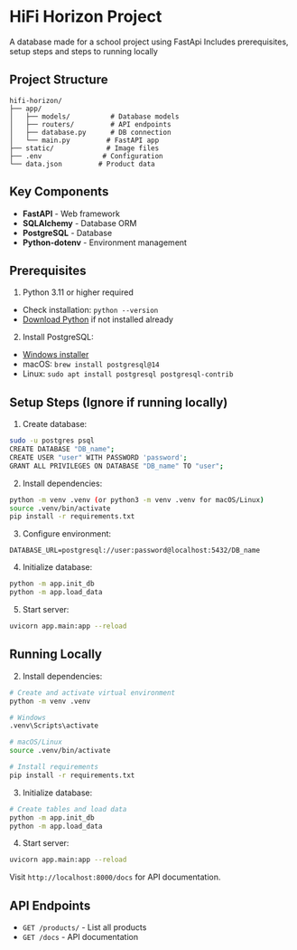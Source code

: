# HiFi Horizon Project
A database made for a school project using FastApi
Includes prerequisites, setup steps and steps to running locally
## Project Structure
```
hifi-horizon/
├── app/
│   ├── models/          # Database models
│   ├── routers/         # API endpoints
│   ├── database.py      # DB connection
│   └── main.py         # FastAPI app
├── static/             # Image files
├── .env               # Configuration
└── data.json         # Product data
```

## Key Components
- **FastAPI** - Web framework
- **SQLAlchemy** - Database ORM
- **PostgreSQL** - Database
- **Python-dotenv** - Environment management

## Prerequisites
1. Python 3.11 or higher required
- Check installation: `python --version`
- [Download Python](https://www.python.org/downloads/) if not installed already


2. Install PostgreSQL:
- [Windows installer](https://www.postgresql.org/download/windows/)
- macOS: `brew install postgresql@14`
- Linux: `sudo apt install postgresql postgresql-contrib`

## Setup Steps (Ignore if running locally)
1. Create database:
```bash
sudo -u postgres psql
CREATE DATABASE "DB_name";
CREATE USER "user" WITH PASSWORD 'password';
GRANT ALL PRIVILEGES ON DATABASE "DB_name" TO "user";
```

2. Install dependencies:
```bash
python -m venv .venv (or python3 -m venv .venv for macOS/Linux)
source .venv/bin/activate
pip install -r requirements.txt
```

3. Configure environment:
```
DATABASE_URL=postgresql://user:password@localhost:5432/DB_name
```

4. Initialize database:
```bash
python -m app.init_db
python -m app.load_data
```

5. Start server:
```bash
uvicorn app.main:app --reload
```
## Running Locally
2. Install dependencies:
```bash
# Create and activate virtual environment
python -m venv .venv

# Windows
.venv\Scripts\activate

# macOS/Linux
source .venv/bin/activate

# Install requirements
pip install -r requirements.txt
```

3. Initialize database:
```bash
# Create tables and load data
python -m app.init_db
python -m app.load_data
```

4. Start server:
```bash
uvicorn app.main:app --reload
```

Visit `http://localhost:8000/docs` for API documentation.

## API Endpoints
- `GET /products/` - List all products
- `GET /docs` - API documentation